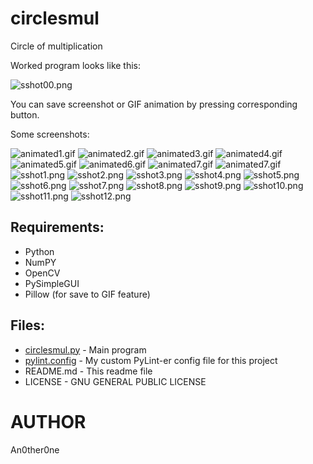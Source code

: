 # circlesmul
Circle of multiplication

Worked program looks like this:

![sshot00.png](img/sshot00.png)

You can save screenshot or GIF animation by pressing corresponding button.

Some screenshots:

![animated1.gif](img/animated1.gif)
![animated2.gif](img/animated2.gif)
![animated3.gif](img/animated3.gif)
![animated4.gif](img/animated4.gif)
![animated5.gif](img/animated5.gif)
![animated6.gif](img/animated6.gif)
![animated7.gif](img/animated7.gif)
![animated7.gif](img/animated8.gif)
![sshot1.png](img/sshot1.png)
![sshot2.png](img/sshot2.png)
![sshot3.png](img/sshot3.png)
![sshot4.png](img/sshot4.png)
![sshot5.png](img/sshot5.png)
![sshot6.png](img/sshot6.png)
![sshot7.png](img/sshot7.png)
![sshot8.png](img/sshot8.png)
![sshot9.png](img/sshot9.png)
![sshot10.png](img/sshot10.png)
![sshot11.png](img/sshot11_.png)
![sshot12.png](img/sshot12.png)

## Requirements:

* Python
* NumPY
* OpenCV
* PySimpleGUI
* Pillow (for save to GIF feature)

## Files:
	
* [circlesmul.py](circlesmul.py) - Main program
* [pylint.config](pylint.config) - My custom PyLint-er config file for this project
* README.md - This readme file
* LICENSE - GNU GENERAL PUBLIC LICENSE

# AUTHOR
   An0ther0ne
   
